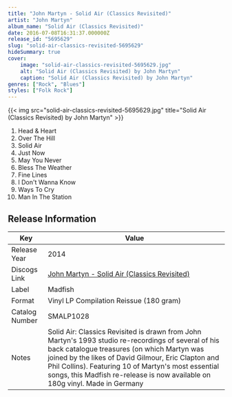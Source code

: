 ```yaml
---
title: "John Martyn - Solid Air (Classics Revisited)"
artist: "John Martyn"
album_name: "Solid Air (Classics Revisited)"
date: 2016-07-08T16:31:37.000000Z
release_id: "5695629"
slug: "solid-air-classics-revisited-5695629"
hideSummary: true
cover:
    image: "solid-air-classics-revisited-5695629.jpg"
    alt: "Solid Air (Classics Revisited) by John Martyn"
    caption: "Solid Air (Classics Revisited) by John Martyn"
genres: ["Rock", "Blues"]
styles: ["Folk Rock"]
---
```


{{< img src="solid-air-classics-revisited-5695629.jpg" title="Solid Air (Classics Revisited) by John Martyn" >}}

<!-- section break -->

1. Head & Heart
2. Over The Hill
3. Solid Air
4. Just Now
5. May You Never
6. Bless The Weather
7. Fine Lines
8. I Don't Wanna Know
9. Ways To Cry
10. Man In The Station

<!-- section break -->








## Release Information
|  Key           | Value                                                |
| ---------------| ---------------------------------------------------- |
| Release Year   | 2014                                   |
| Discogs Link   | [John Martyn - Solid Air (Classics Revisited)](https://www.discogs.com/release/5695629-John-Martyn-Solid-Air-Classics-Revisited) |
| Label          | Madfish |
| Format         | Vinyl LP Compilation Reissue (180 gram) |
| Catalog Number | SMALP1028 |
| Notes | Solid Air: Classics Revisited is drawn from John Martyn's 1993 studio re-recordings of several of his back catalogue treasures (on which Martyn was joined by the likes of David Gilmour, Eric Clapton and Phil Collins).     Featuring 10 of Martyn's most essential songs, this Madfish re-release is now available on 180g vinyl.     Made in Germany |